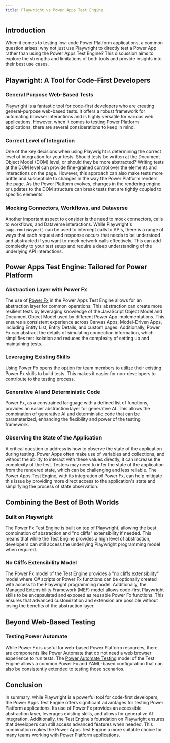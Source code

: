 ```yaml
---
title: Playwright vs Power Apps Test Engine
---
```


## Introduction

When it comes to testing low-code Power Platform applications, a common question arises: why not just use Playwright to directly test a Power App rather than using the Power Apps Test Engine? This discussion aims to explore the strengths and limitations of both tools and provide insights into their best use cases.

## Playwright: A Tool for Code-First Developers

### General Purpose Web-Based Tests

[Playwright](https://playwright.dev/) is a fantastic tool for code-first developers who are creating general-purpose web-based tests. It offers a robust framework for automating browser interactions and is highly versatile for various web applications. However, when it comes to testing Power Platform applications, there are several considerations to keep in mind.

### Correct Level of Integration

One of the key decisions when using Playwright is determining the correct level of integration for your tests. Should tests be written at the Document Object Model (DOM) level, or should they be more abstracted? Writing tests at the DOM level can provide fine-grained control over the elements and interactions on the page. However, this approach can also make tests more brittle and susceptible to changes in the way the Power Platform renders the page. As the Power Platform evolves, changes in the rendering engine or updates to the DOM structure can break tests that are tightly coupled to specific elements.

### Mocking Connectors, Workflows, and Dataverse

Another important aspect to consider is the need to mock connectors, calls to workflows, and Dataverse interactions. While Playwright's `page.routeAsync()` can be used to intercept calls to APIs, there is a range of ways that each request and response occurs that needs to be understood and abstracted if you want to mock network calls effectively. This can add complexity to your test setup and require a deep understanding of the underlying API interactions.

## Power Apps Test Engine: Tailored for Power Platform

### Abstraction Layer with Power Fx

The use of [Power Fx](https://learn.microsoft.com/power-platform/power-fx/overview) in the Power Apps Test Engine allows for an abstraction layer for common operations. This abstraction can create more resilient tests by leveraging knowledge of the JavaScript Object Model and Document Object Model used by different Power App implementations. This ensures a consistent experience across Canvas Apps, Model-Driven Apps, including Entity List, Entity Details, and custom pages. Additionally, Power Fx can abstract the details of simulating connection information, which simplifies test isolation and reduces the complexity of setting up and maintaining tests.

### Leveraging Existing Skills

Using Power Fx opens the option for team members to utilize their existing Power Fx skills to build tests. This makes it easier for non-developers to contribute to the testing process.

### Generative AI and Deterministic Code

Power Fx, as a constrained language with a defined list of functions, provides an easier abstraction layer for generative AI. This allows the combination of generative AI and deterministic code that can be parameterized, enhancing the flexibility and power of the testing framework.

### Observing the State of the Application

A critical question to address is how to observe the state of the application during testing. Power Apps often make use of variables and collections, and without the ability to interact with these values directly, it can increase the complexity of the test. Testers may need to infer the state of the application from the rendered state, which can be challenging and less reliable. The Power Apps Test Engine, with its integration of Power Fx, can help mitigate this issue by providing more direct access to the application's state and simplifying the process of state observation.

## Combining the Best of Both Worlds

### Built on Playwright

The Power Fx Test Engine is built on top of Playwright, allowing the best combination of abstraction and "no cliffs" extensibility if needed. This means that while the Test Engine provides a high level of abstraction, developers can still access the underlying Playwright programming model when required.

### No Cliffs Extensibility Model

The Power Fx model of the Test Engine provides a "[no cliffs extensibility](../examples/understanding-no-cliffs-extensibility-model.md)" model where C# scripts or Power Fx functions can be optionally created with access to the Playwright programming model. Additionally, the Managed Extensibility Framework (MEF) model allows code-first Playwright skills to be encapsulated and exposed as reusable Power Fx functions. This ensures that advanced customization and extension are possible without losing the benefits of the abstraction layer.

## Beyond Web-Based Testing

### Testing Power Automate

While Power Fx is useful for web-based Power Platform resources, there are components like Power Automate that do not need a web browser experience to run tests. The [Power Automate Testing](../examples/coe-kit-powerautomate-testing.md) model of the Test Engine allows a common Power Fx and YAML-based configuration that can also be consistently extended to testing those scenarios.

## Conclusion

In summary, while Playwright is a powerful tool for code-first developers, the Power Apps Test Engine offers significant advantages for testing Power Platform applications. Its use of Power Fx provides an accessible abstraction layer, leverages existing skills, and allows for generative AI integration. Additionally, the Test Engine's foundation on Playwright ensures that developers can still access advanced features when needed. This combination makes the Power Apps Test Engine a more suitable choice for many teams working with Power Platform applications.